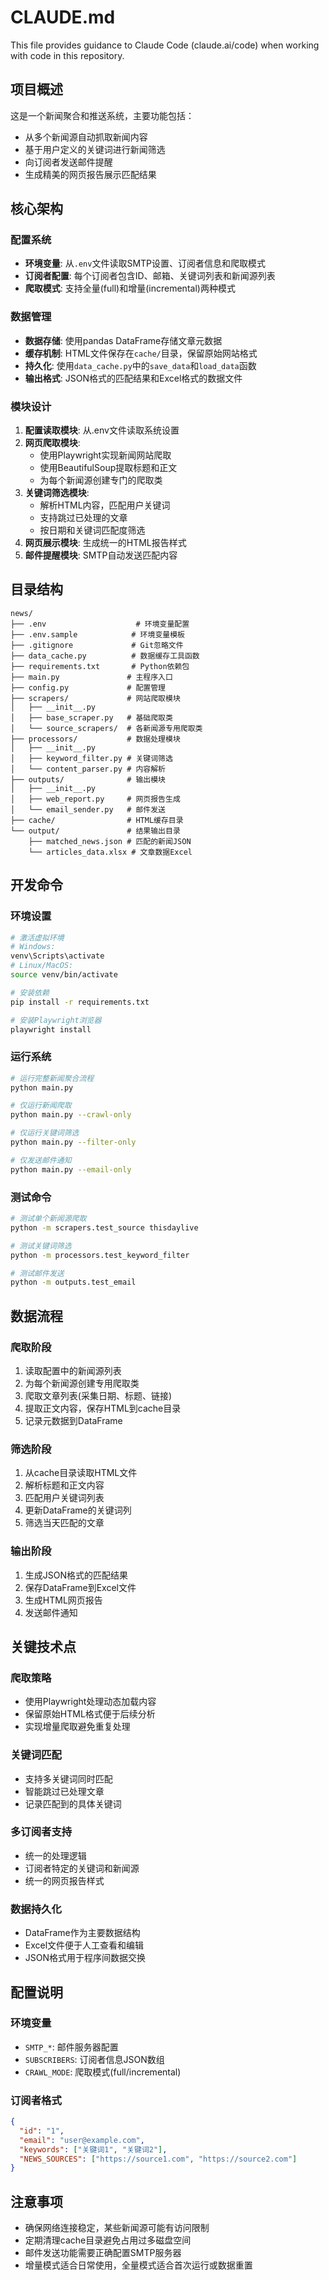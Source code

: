 # CLAUDE.md

This file provides guidance to Claude Code (claude.ai/code) when working with code in this repository.

## 项目概述

这是一个新闻聚合和推送系统，主要功能包括：
- 从多个新闻源自动抓取新闻内容
- 基于用户定义的关键词进行新闻筛选
- 向订阅者发送邮件提醒
- 生成精美的网页报告展示匹配结果

## 核心架构

### 配置系统
- **环境变量**: 从`.env`文件读取SMTP设置、订阅者信息和爬取模式
- **订阅者配置**: 每个订阅者包含ID、邮箱、关键词列表和新闻源列表
- **爬取模式**: 支持全量(full)和增量(incremental)两种模式

### 数据管理
- **数据存储**: 使用pandas DataFrame存储文章元数据
- **缓存机制**: HTML文件保存在`cache/`目录，保留原始网站格式
- **持久化**: 使用`data_cache.py`中的`save_data`和`load_data`函数
- **输出格式**: JSON格式的匹配结果和Excel格式的数据文件

### 模块设计
1. **配置读取模块**: 从.env文件读取系统设置
2. **网页爬取模块**: 
   - 使用Playwright实现新闻网站爬取
   - 使用BeautifulSoup提取标题和正文
   - 为每个新闻源创建专门的爬取类
3. **关键词筛选模块**: 
   - 解析HTML内容，匹配用户关键词
   - 支持跳过已处理的文章
   - 按日期和关键词匹配度筛选
4. **网页展示模块**: 生成统一的HTML报告样式
5. **邮件提醒模块**: SMTP自动发送匹配内容

## 目录结构

```
news/
├── .env                    # 环境变量配置
├── .env.sample            # 环境变量模板
├── .gitignore             # Git忽略文件
├── data_cache.py          # 数据缓存工具函数
├── requirements.txt       # Python依赖包
├── main.py               # 主程序入口
├── config.py             # 配置管理
├── scrapers/             # 网站爬取模块
│   ├── __init__.py
│   ├── base_scraper.py   # 基础爬取类
│   └── source_scrapers/  # 各新闻源专用爬取类
├── processors/           # 数据处理模块
│   ├── __init__.py
│   ├── keyword_filter.py # 关键词筛选
│   └── content_parser.py # 内容解析
├── outputs/              # 输出模块
│   ├── __init__.py
│   ├── web_report.py     # 网页报告生成
│   └── email_sender.py   # 邮件发送
├── cache/                # HTML缓存目录
└── output/               # 结果输出目录
    ├── matched_news.json # 匹配的新闻JSON
    └── articles_data.xlsx # 文章数据Excel
```

## 开发命令

### 环境设置
```bash
# 激活虚拟环境
# Windows:
venv\Scripts\activate
# Linux/MacOS:
source venv/bin/activate

# 安装依赖
pip install -r requirements.txt

# 安装Playwright浏览器
playwright install
```

### 运行系统
```bash
# 运行完整新闻聚合流程
python main.py

# 仅运行新闻爬取
python main.py --crawl-only

# 仅运行关键词筛选
python main.py --filter-only

# 仅发送邮件通知
python main.py --email-only
```

### 测试命令
```bash
# 测试单个新闻源爬取
python -m scrapers.test_source thisdaylive

# 测试关键词筛选
python -m processors.test_keyword_filter

# 测试邮件发送
python -m outputs.test_email
```

## 数据流程

### 爬取阶段
1. 读取配置中的新闻源列表
2. 为每个新闻源创建专用爬取类
3. 爬取文章列表(采集日期、标题、链接)
4. 提取正文内容，保存HTML到cache目录
5. 记录元数据到DataFrame

### 筛选阶段
1. 从cache目录读取HTML文件
2. 解析标题和正文内容
3. 匹配用户关键词列表
4. 更新DataFrame的关键词列
5. 筛选当天匹配的文章

### 输出阶段
1. 生成JSON格式的匹配结果
2. 保存DataFrame到Excel文件
3. 生成HTML网页报告
4. 发送邮件通知

## 关键技术点

### 爬取策略
- 使用Playwright处理动态加载内容
- 保留原始HTML格式便于后续分析
- 实现增量爬取避免重复处理

### 关键词匹配
- 支持多关键词同时匹配
- 智能跳过已处理文章
- 记录匹配到的具体关键词

### 多订阅者支持
- 统一的处理逻辑
- 订阅者特定的关键词和新闻源
- 统一的网页报告样式

### 数据持久化
- DataFrame作为主要数据结构
- Excel文件便于人工查看和编辑
- JSON格式用于程序间数据交换

## 配置说明

### 环境变量
- `SMTP_*`: 邮件服务器配置
- `SUBSCRIBERS`: 订阅者信息JSON数组
- `CRAWL_MODE`: 爬取模式(full/incremental)

### 订阅者格式
```json
{
  "id": "1",
  "email": "user@example.com", 
  "keywords": ["关键词1", "关键词2"],
  "NEWS_SOURCES": ["https://source1.com", "https://source2.com"]
}
```

## 注意事项

- 确保网络连接稳定，某些新闻源可能有访问限制
- 定期清理cache目录避免占用过多磁盘空间
- 邮件发送功能需要正确配置SMTP服务器
- 增量模式适合日常使用，全量模式适合首次运行或数据重置